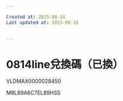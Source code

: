 ```yaml
---

Created at: 2015-08-14
Last updated at: 2015-08-16


---
```


# 0814line兌換碼（已換）


VLDMAX0000028450

M8L89A6C7EL89HSS

